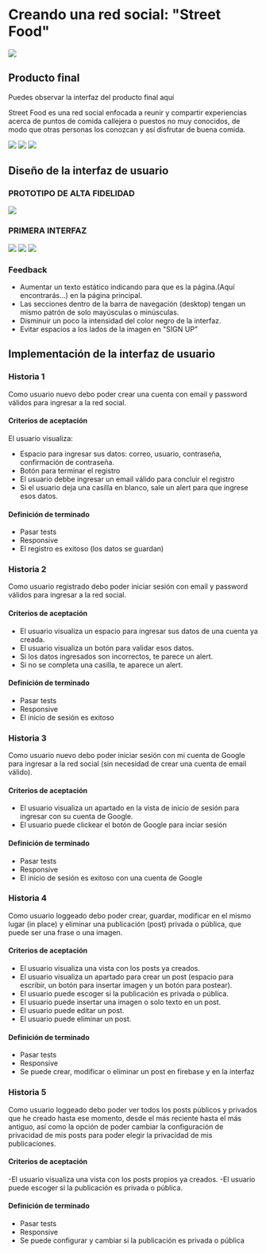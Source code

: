 # Creando una red social: "Street Food"
![](src/img/header2.jpg)

## Producto final
Puedes observar la interfaz del producto final aquí

Street Food es una red social enfocada a reunir y compartir experiencias acerca de puntos de comida callejera o puestos no muy conocidos, de modo que otras personas los conozcan y así disfrutar de buena comida.

![](src/img/inicioF.png)
![](src/img/registroF.png)
![](src/img/homeF.png)

## Diseño de la interfaz de usuario

### PROTOTIPO DE ALTA FIDELIDAD
![](src/img/prototipo.png)

### PRIMERA INTERFAZ
![](src/img/view.png)
![](src/img/view2.png)
![](src/img/view3.png)

### Feedback 
* Aumentar un texto estático indicando para que es la página.(Aquí encontrarás...) en la página principal.
* Las secciones dentro de la barra de navegación (desktop) tengan un mismo patrón de solo mayúsculas o minúsculas.
* Disminuir un poco la intensidad del color negro de la interfaz.
* Evitar espacios a los lados de la imagen en "SIGN UP"


## Implementación de la interfaz de usuario

### Historia 1
Como usuario nuevo debo poder crear una cuenta con email y password válidos para ingresar
a la red social.

#### Criterios de aceptación
El usuario visualiza:
* Espacio para ingresar sus datos: correo, usuario, contraseña, confirmación de contraseña.
* Botón para terminar el registro
* El usuario debbe ingresar un email válido para concluir el registro
* Si el usuario deja una casilla en blanco, sale un alert para que ingrese esos datos.

#### Definición de terminado
* Pasar tests
* Responsive
* El registro es exitoso (los datos se guardan)


### Historia 2
Como usuario registrado debo poder iniciar sesión con email y password válidos para ingresar
a la red social.

#### Criterios de aceptación
* El usuario visualiza un espacio para ingresar sus datos de una cuenta ya creada.
* El usuario visualiza un botón para validar esos datos.
* Si los datos ingresados son incorrectos, te parece un alert.
* Si no se completa una casilla, te aparece un alert.

#### Definición de terminado
* Pasar tests
* Responsive
* El inicio de sesión es exitoso


### Historia 3
Como usuario nuevo debo poder iniciar sesión con mi cuenta de Google para ingresar a la red social (sin necesidad de crear una cuenta de email válido).

#### Criterios de aceptación
* El usuario visualiza un apartado en la vista de inicio de sesión para ingresar con su cuenta de Google.
* El usuario puede clickear el botón de Google para inciar sesión

#### Definición de terminado
* Pasar tests
* Responsive
* El inicio de sesión es exitoso con una cuenta de Google


### Historia 4
Como usuario loggeado debo poder crear, guardar, modificar en el mismo lugar (in place) y eliminar una publicación (post) privada o pública, que puede ser una frase o una imagen.

#### Criterios de aceptación
* El usuario visualiza una vista con los posts ya creados.
* El usuario visualiza un apartado para crear un post (espacio para escribir, un botón para insertar imagen y un botón para postear).
* El usuario puede escoger si la publicación es privada o pública.
* El usuario puede insertar una imagen o solo texto en un post.
* El usuario puede editar un post.
* El usuario puede eliminar un post.

#### Definición de terminado
* Pasar tests
* Responsive
* Se puede crear, modificar o eliminar un post en firebase y en la interfaz


### Historia 5
Como usuario loggeado debo poder ver todos los posts públicos y privados que he creado hasta ese momento, desde el más reciente hasta el más antiguo, así como la opción de poder cambiar la configuración de privacidad de mis posts para poder elegir la privacidad de mis publicaciones.

#### Criterios de aceptación
-El usuario visualiza una vista con los posts propios ya creados.
-El usuario puede escoger si la publicación es privada o pública.

#### Definición de terminado
* Pasar tests
* Responsive
* Se puede configurar y cambiar si la publicación es privada o pública
